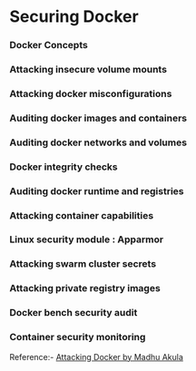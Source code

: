 # Securing Docker

### Docker Concepts

### Attacking insecure volume mounts

### Attacking docker misconfigurations

### Auditing docker images and containers

### Auditing docker networks and volumes

### Docker integrity checks

### Auditing docker runtime and registries

### Attacking container capabilities

### Linux security module : Apparmor

### Attacking swarm cluster secrets

### Attacking private registry images

### Docker bench security audit

### Container security monitoring

Reference:- [Attacking Docker by Madhu Akula](https://madhuakula.com/content/attacking-and-auditing-docker-containers-and-kubernetes-clusters/index.html)
